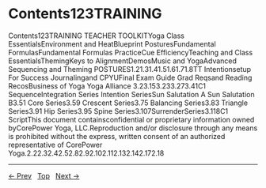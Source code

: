 # Contents123TRAINING

Contents123TRAINING
TEACHER TOOLKITYoga Class EssentialsEnvironment and HeatBlueprint PosturesFundamental FormulasFundamental Formulas PracticeCue EfficiencyTeaching and Class EssentialsThemingKeys to AlignmentDemosMusic and YogaAdvanced Sequencing and Theming
POSTURES1.21.31.41.51.61.71.8TT Intentionsetup For Success Journalingand CPYUFinal Exam Guide Grad Reqsand Reading RecosBusiness of Yoga Yoga Alliance
3.23.153.233.273.41C1 SequenceIntegration Series Intention SeriesSun Salutation A Sun Salutation B3.51 Core Series3.59 Crescent Series3.75 Balancing Series3.83 Triangle Series3.91 Hip Series3.95 Spine Series3.107SurrenderSeries3.118C1 ScriptThis document containsconfidential or proprietary information owned byCorePower Yoga, LLC.Reproduction and/or disclosure through any means is prohibited without the express, written consent of an authorized representative of CorePower Yoga.2.22.32.42.52.82.92.102.112.132.142.172.18


---
[← Prev](/pages/page-006.md) &nbsp; [Top](/index.md) &nbsp; [Next →](/pages/page-008.md)
